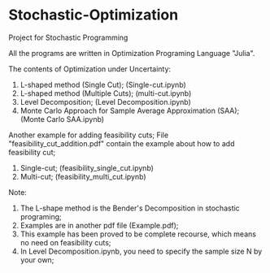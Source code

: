 # Stochastic-Optimization
Project for Stochastic Programming

All the programs are written in Optimization Programing Language "Julia".

The contents of Optimization under Uncertainty:

1. L-shaped method (Single Cut); (Single-cut.ipynb)
2. L-shaped method (Multiple Cuts); (multi-cut.ipynb)
3. Level Decomposition; (Level Decomposition.ipynb)
4. Monte Carlo Approach for Sample Average Approximation (SAA); (Monte Carlo SAA.ipynb)

Another example for adding feasibility cuts;
File "feasibility_cut_addition.pdf" contain the example about how to add feasibility cut;
1. Single-cut;  (feasibility_single_cut.ipynb)
2. Multi-cut;   (feasibility_multi_cut.ipynb)


Note: 

1. The L-shape method is the Bender's Decomposition in stochastic programing;
2. Examples are in another pdf file (Example.pdf);
3. This example has been proved to be complete recourse, which means no need on feasibility cuts;
4. In Level Decomposition.ipynb, you need to specify the sample size N by your own;
